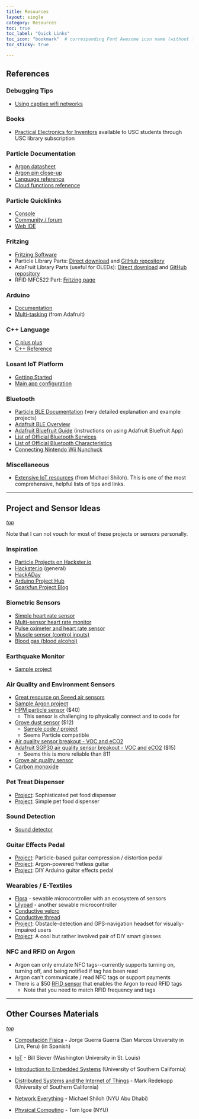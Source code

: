 ```yaml
---
title: Resources
layout: single
category: Resources
toc: true
toc_label: "Quick Links"
toc_icon: "bookmark"  # corresponding Font Awesome icon name (without fa prefix)
toc_sticky: true

---
```




## References

### Debugging Tips

- [Using captive wifi networks](resources/captive_wifi/)

### Books

- [Practical Electronics for Inventors](https://www.accessengineeringlibrary.com/content/book/9781259587542) available to USC students through USC library subscription



### Particle Documentation

- [Argon datasheet](https://docs.particle.io/datasheets/wi-fi/argon-datasheet/)
- [Argon pin close-up](https://docs.particle.io/assets/images/argon/argon-dimensions.png)
- [Language reference](https://docs.particle.io/reference/device-os/firmware/argon/#language-syntax)
- [Cloud functions refenence](https://docs.particle.io/reference/device-os/firmware/argon/)



### Particle Quicklinks

- [Console](https://console.particle.io/devices)
- [Community / forum](https://community.particle.io/)
- [Web IDE](https://build.particle.io/build)



### Fritzing

* [Fritzing Software](http://fritzing.org/home/)
* Particle Library Parts: [Direct download](https://github.com/reparke/Fritzing-Parts/raw/master/Particle_Mesh_Parts.fzbz) and [GitHub repository](https://reparke.github.io/Fritzing-Parts/)
* AdaFruit Library Parts (useful for OLEDs): [Direct download](https://github.com/adafruit/Fritzing-Library/raw/master/AdaFruit.fzbz) and [GitHub repository](https://github.com/adafruit/Fritzing-Library)
* RFID MFC522 Part: [Fritzing page](https://fritzing.org/projects/mfrc522)



### Arduino

- [Documentation](https://www.arduino.cc/reference/en/)
- [Multi-tasking](https://learn.adafruit.com/multi-tasking-the-arduino-part-1?view=all) (from Adafruit)



### C++ Language 

- [C plus plus](http://www.cplusplus.com/)
- [C++ Reference](https://en.cppreference.com/w/)



### Losant IoT Platform

- [Getting Started](https://docs.losant.com/getting-started/what-is-losant/)
- [Main app configuration](https://app.losant.com/)

### Bluetooth

* [Particle BLE Documentation](https://docs.particle.io/tutorials/device-os/bluetooth-le/#introduction) (very detailed explanation and example projects)
* [Adafruit BLE Overview](https://learn.adafruit.com/introduction-to-bluetooth-low-energy/gap)
* [Adafruit Bluefruit Guide](https://learn.adafruit.com/bluefruit-le-connect/controller) (instructions on using Adafruit Bluefruit App)
* [List of Official Bluetooth Services](https://www.bluetooth.com/specifications/gatt/services/)
* [List of Official Bluetooth Characteristics](https://www.bluetooth.com/specifications/gatt/characteristics/)
* [Connecting Nintendo Wii Nunchuck](https://www.partsnotincluded.com/arduino/using-wii-nunchuk/)

### Miscellaneous

- [Extensive IoT resources](https://github.com/michaelshiloh/resourcesForClasses) (from Michael Shiloh). This is one of the most comprehensive, helpful lists of tips and links.

   
---



## Project and Sensor Ideas

*[top](#top)*

Note that I can not vouch for most of these projects or sensors personally.

### Inspiration

* [Particle Projects on Hackster.io](https://particle.hackster.io/)
* [Hackster.io](https://hackster.io/) (general)
* [HackADay](https://hackaday.com/)
* [Arduino Project Hub](https://create.arduino.cc/projecthub/)
* [Sparkfun Project Blog](https://www.sparkfun.com/news/tags/projects)

### Biometric Sensors

* [Simple heart rate sensor]( https://www.sparkfun.com/products/11574)
* [Multi-sensor heart rate monitor]( https://www.sparkfun.com/products/12650)
* [Pulse oximeter and heart rate sensor](https://www.sparkfun.com/products/15219)
* [Muscle sensor (control inputs)](https://www.sparkfun.com/products/13723)
* [Blood gas (blood alcohol)](https://www.sparkfun.com/products/8880)

###  Earthquake Monitor

* [Sample project](https://microcontrollerslab.com/earthquake-detector-arduino/)

### Air Quality and Environment Sensors

* [Great resource on Seeed air sensors](http://wiki.seeedstudio.com/Seeed_Gas_Sensor_Selection_Guide/CCS811) 
* [Sample Argon project](https://community.particle.io/t/argon-powered-air-quality-monitor/48932)
* [HPM particle sensor](https://www.sparkfun.com/products/14959) ($40)
  * This sensor is challenging to physically connect and to code for 
* [Grove dust sensor](https://www.seeedstudio.com/Grove-Dust-Sensor-PPD42NS.html) ($12)
  * [Sample code / project](https://airquality406.wordpress.com/code/)
  * Seems Particle compatible
* [Air quality sensor breakout - VOC and eCO2](https://www.adafruit.com/product/3566)
* [Adafruit SGP30 air quality sensor breakout - VOC and eCO2](https://www.adafruit.com/product/3709) ($15)
  * Seems this is more reliable than 811
* [Grove air quality sensor](https://www.seeedstudio.com/Grove-Air-quality-sensor-v1-3-p-2439.html)
* [Carbon monoxide](https://www.sparkfun.com/products/9403)

### Pet Treat Dispenser 

* [Project](https://www.hackster.io/edr1924/arduino-uno-based-easy-to-build-pet-feeder-86c1ef): Sophisticated pet food dispenser
* [Project](https://www.hackster.io/circuito-io-team/iot-pet-feeder-10a4f3): Simple pet food dispenser

### Sound Detection

* [Sound detector](https://www.sparkfun.com/products/14262)

### Guitar Effects Pedal

* [Project](https://www.metamorphsoftware.com/photon-guitar-pedal#): Particle-based guitar compression / distortion pedal
* [Project](https://community.particle.io/t/heres-how-to-build-a-fretless-guitar-powered-by-a-particle-argon/48553): Argon-powered fretless guitar
* [Project](https://www.electrosmash.com/pedalshield-uno): DIY Arduino guitar effects pedal

### Wearables / E-Textiles

* [Flora](https://www.adafruit.com/product/659) - sewable microcontroller with an ecosystem of sensors
* [Lilypad](https://www.sparkfun.com/products/14631) - another sewable microcontroller
* [Conductive velcro](https://www.adafruit.com/product/1324)
* [Conductive thread](https://www.adafruit.com/product/640)
* [Project](https://particle.hackster.io/4189/magoo-e4ff24): Obstacle-detection and GPS-navigation headset for visually-impaired users
* [Project](https://www.hackster.io/news/diy-google-glass-for-under-10-1abea579ccf5): A cool but rather involved pair of DIY smart glasses



### NFC and RFID on Argon

* Argon can only emulate NFC tags--currently supports turning on, turning off, and being notified if tag has been read
* Argon can't communicate / read NFC tags or support payments
* There is a $50 [RFID sensor](https://www.sparkfun.com/products/13198) that enables the Argon to read RFID tags
  * Note that you need to match RFID frequency and tags



---



## Other Courses Materials

*[top](#top)*

- [Computación Física](https://jguerra91.wixsite.com/compfisica20191) - Jorge Guerra Guerra (San Marcos University in Lim, Peru) (in Spanish)
- [IoT](https://classes.engineering.wustl.edu/cse222s/schedule/) - Bill Siever (Washington University in St. Louis)
- [Introduction to Embedded Systems](https://bytes.usc.edu/ee109/) (University of Southern California)
- [Distributed Systems and the Internet of Things](http://bytes.usc.edu/ee250/) - Mark Redekopp (University of Southern California)

- [Network Everything](https://github.com/michaelshiloh/NetworkEverything) - Michael Shiloh (NYU Abu Dhabi)
- [Physical Computing](https://itp.nyu.edu/physcomp/) - Tom Igoe (NYU)